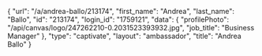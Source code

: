 {
    "url": "\/a\/andrea-ballo\/213174",
    "first_name": "Andrea",
    "last_name": "Ballo",
    "id": "213174",
    "login_id": "1759121",
    "data": {
        "profilePhoto": "\/api\/canvas\/logo\/247262210-0.2031523393932.jpg",
        "job_title": "Business Manager"
    },
    "type": "captivate",
    "layout": "ambassador",
    "title": "Andrea Ballo"
}